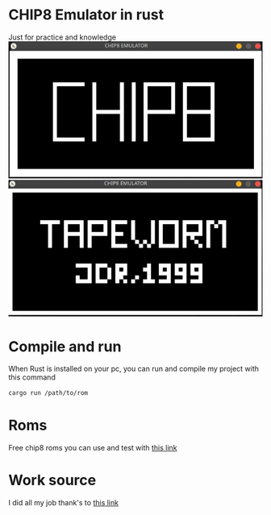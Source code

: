 # CHIP8 Emulator in rust
Just for practice and knowledge
![GitHub Logo](/res/chip8.png)
![GitHub Logo](/res/tapeworm.png)

# Compile and run
When Rust is installed on your pc, you can run and compile my project with this command
```bash
cargo run /path/to/rom
```

# Roms
Free chip8 roms you can use and test with [this link](www.rockbox.org/twiki/pub/Main/PluginChip8/GAMES.zip)

# Work source 
I did all my job thank's to [this link](http://sdz.tdct.org/sdz/l-emulation-console.html)


